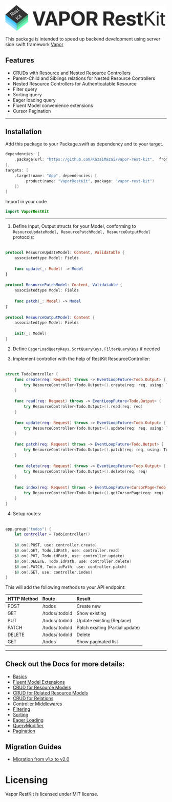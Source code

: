 
<p align="center">
  <img src="Logo.svg?raw=true" alt="Sublime's custom image"/>
</p>

This package is intended to speed up backend development using server side swift framework [Vapor](https://github.com/vapor/vapor)



## Features
- CRUDs with Resource and Nested Resource Controllers
- Parent-Child and Siblings relations for Nested Resource Controllers
- Nested Resource Controllers for Authenticatable Resource
- Filter query
- Sorting query
- Eager loading query
- Fluent Model convenience extensions 
- Cursor Pagination 
____________

## Installation

Add this package to your Package.swift as dependency and to your target.

```swift
dependencies: [
    .package(url: "https://github.com/KazaiMazai/vapor-rest-kit",  from: "2.0.0")
],
targets: [
    .target(name: "App", dependencies: [
        .product(name: "VaporRestKit", package: "vapor-rest-kit")
    ])
]

```

Import in your code

```swift
import VaporRestKit
```

____________


1. Define Input, Output structs for your Model, conforming to ```ResourceUpdateModel, ResourcePatchModel, ResourceOutputModel``` protocols:

```swift

protocol ResourceUpdateModel: Content, Validatable {
    associatedtype Model: Fields

    func update(_: Model) -> Model
}

protocol ResourcePatchModel: Content, Validatable {
    associatedtype Model: Fields

    func patch(_: Model) -> Model
}

protocol ResourceOutputModel: Content {
    associatedtype Model: Fields

    init(_: Model)
}

```

2. Define `EagerLoadQueryKeys`, `SortQueryKeys`, `FilterQueryKeys`  if needed

3. Implement controller with the help of RestKit ResourceController:

```swift

struct TodoController {
    func create(req: Request) throws -> EventLoopFuture<Todo.Output> {
        try ResourceController<Todo.Output>().create(req: req, using: Todo.Input.self)
    }

    func read(req: Request) throws -> EventLoopFuture<Todo.Output> {
        try ResourceController<Todo.Output>().read(req: req)
    }

    func update(req: Request) throws -> EventLoopFuture<Todo.Output> {
        try ResourceController<Todo.Output>().update(req: req, using: Todo.Input.self)
    }

    func patch(req: Request) throws -> EventLoopFuture<Todo.Output> {
        try ResourceController<Todo.Output>().patch(req: req, using: Todo.PatchInput.self)
    }

    func delete(req: Request) throws -> EventLoopFuture<Todo.Output> {
        try ResourceController<Todo.Output>().delete(req: req)
    }

    func index(req: Request) throws -> EventLoopFuture<CursorPage<Todo.Output>> {
        try ResourceController<Todo.Output>().getCursorPage(req: req)
    }
}

```

4. Setup routes:

```swift

app.group("todos") {
    let controller = TodoController()

    $0.on(.POST, use: controller.create)
    $0.on(.GET, Todo.idPath, use: controller.read)
    $0.on(.PUT, Todo.idPath, use: controller.update)
    $0.on(.DELETE, Todo.idPath, use: controller.delete)
    $0.on(.PATCH, Todo.idPath, use: controller.patch)
    $0.on(.GET, use: controller.index)
}

```

  
This will add the following methods to your API endpoint: 


| HTTP Method                 | Route            | Result
| --------------------------- |:-----------------| :---------------|
|POST       | /todos                    | Create new
|GET        | /todos/:todoId            | Show existing
|PUT        | /todos/:todoId            | Update existing (Replace)
|PATCH      | /todos/:todoId            | Patch exsiting (Partial update)
|DELETE     | /todos/:todoId            | Delete 
|GET        | /todos                    | Show paginated list

___________
 
## Check out the Docs for more details:

- [Basics](Docs/Basics.md)
- [Fluent Model Extensions](Docs/Fluent-Model-Convenience-Extensions.md)
- [CRUD for Resource Models](Docs/CRUD-for-Resource-Models.md)
- [CRUD for Related Resource Models](Docs/CRUD-Related-Resource-Models.md)
- [CRUD for Relations](Docs/CRUD-for-Relations.md)
- [Controller Middlewares](Docs/Controller-Middlewares.md)
- [Filtering](Docs/Filtering.md)
- [Sorting](Docs/Sorting.md)
- [Eager Loading](Docs/EaagerLoading.md)
- [QueryModifier](Docs/QueryModifier.md)
- [Pagination](Docs/Pagination.md)


## Migration Guides

- [Migration from v1.x to v2.0](Docs/Vapor-RestKit-Migration-guide-from-v1.0-to-v2.0.md)
 
# Licensing

Vapor RestKit is licensed under MIT license.

